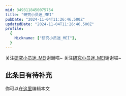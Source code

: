 ```yaml
---
mid: 3493118450075754
title: "研究小员迷_MEI"
pubDate: "2024-11-04T11:26:46.500Z"
updatedDate: "2024-11-04T11:26:46.500Z"
profile:
  {
    Nickname: ["研究小员迷_MEI"],
  }
---
```


关注[研究小员迷_MEI](https://space.bilibili.com/3493118450075754)谢谢喵~ 关注[研究小员迷_MEI](https://space.bilibili.com/3493118450075754)谢谢喵~

## 此条目有待补充
你可以在[这里](https://github.com/Yuhanawa/VTuber.ICU-Content/edit/master/v/研究小员迷_MEI/index.md)编辑本文
